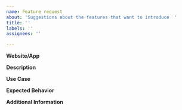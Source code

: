 ```yaml
---
name: Feature request
about: 'Suggestions about the features that want to introduce  '
title: ''
labels: ''
assignees: ''

---
```


**Website/App**

**Description**

**Use Case**

**Expected Behavior**

**Additional Information**
